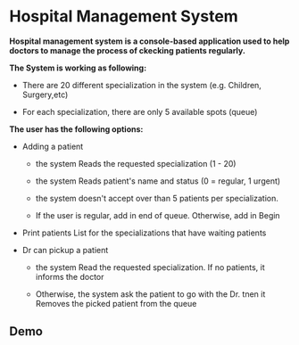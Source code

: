 # Hospital Management System

**Hospital management system is a console-based application used to help doctors to manage the process of ckecking patients regularly.** 

**The System is working as following:** 

* There are 20 different specialization in the system (e.g. Children, Surgery,etc)

* For each specialization, there are only 5 available spots (queue)

**The user has the following options:** 

* Adding a patient

  * the system Reads the requested specialization (1 - 20)

  * the system Reads patient's name and status (0 = regular, 1 urgent)

  * the system doesn't accept over than 5 patients per specialization.

  * If the user is regular, add in end of queue. Otherwise, add in Begin

* Print patients List for the specializations that have waiting patients

* Dr can pickup a patient
  
  * the system Read the requested specialization. If no patients, it informs the doctor

  * Otherwise, the system ask the patient to go with the Dr. tnen it Removes the picked patient from the queue

## Demo
 
